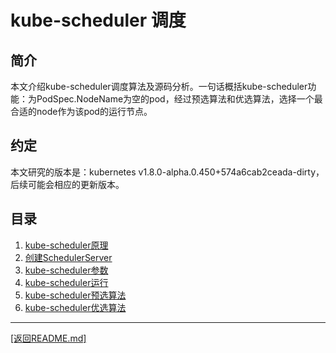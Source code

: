 kube-scheduler 调度
======================================================================
## 简介
本文介绍kube-scheduler调度算法及源码分析。一句话概括kube-scheduler功能：为PodSpec.NodeName为空的pod，经过预选算法和优选算法，选择一个最合适的node作为该pod的运行节点。

## 约定
本文研究的版本是：kubernetes v1.8.0-alpha.0.450+574a6cab2ceada-dirty，后续可能会相应的更新版本。

## 目录
1. [kube-scheduler原理](./kube-scheduler-introduce.md)
2. [创建SchedulerServer](./create-scheduler-server.md)
3. [kube-scheduler参数](./kube-scheduler-flag.md)
4. [kube-scheduler运行](./kube-scheduler-run.md)
5. [kube-scheduler预选算法](./kube-scheduler-predicates.md)
6. [kube-scheduler优选算法](./kube-scheduler-priorities.md)


_______________________________________________________________________
[[返回README.md]](../README.md) 
